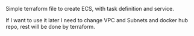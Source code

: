 Simple terraform file to create ECS, with task definition and service.

If I want to use it later I need to change VPC and Subnets and docker hub repo, rest will be done by terraform.
